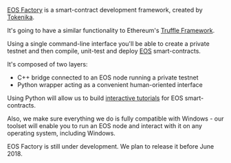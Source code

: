 [EOS Factory](http://eosfactory.io/) is a smart-contract development framework, created by [Tokenika](https://tokenika.io).

It's going to have a similar functionality to Ethereum's [Truffle Framework](http://truffleframework.com/).

Using a single command-line interface you'll be able to create a private testnet and then compile, unit-test and deploy [EOS](https://eos.io/) smart-contracts.

It's composed of two layers:
- C++ bridge connected to an EOS node running a private testnet
- Python wrapper acting as a convenient human-oriented interface

Using Python will allow us to build [interactive tutorials](http://eosfactory.io/docs/) for EOS smart-contracts.

Also, we make sure everything we do is fully compatible with Windows - our toolset will enable you to run an EOS node and interact with it on any operating system, including Windows.

EOS Factory is still under development. We plan to release it before June 2018.
